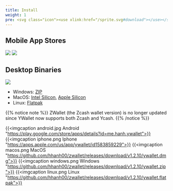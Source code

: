 ```yaml
---
title: Install
weight: 1
pre: <svg class="icon"><use xlink:href="/sprite.svg#download"></use></svg>
---
```


## Mobile App Stores

<a href="https://play.google.com/store/apps/details?id=me.hanh.ywallet"><img class="download-badge" src="../google-store-badge.svg"></a>
<a href="https://apps.apple.com/us/app/ywallet/id1583859229"><img class="download-badge" src="../apple-store-badge.svg"></a>

## Desktop Binaries
<a href="https://www.microsoft.com/en-us/p/ywallet/9pjz924hs2s6"><img class="download-badge" src="../microsoft-store-badge.svg"></a>
- Windows: [ZIP](https://github.com/hhanh00/zwallet/releases/download/v1.2.10/ywallet.zip)
- MacOS: [Intel Silicon](https://github.com/hhanh00/zwallet/releases/download/v1.2.10/ywallet.dmg), [Apple Silicon](https://github.com/hhanh00/zwallet/releases/download/v1.2.10/ywallet-m1.dmg)
- Linux: [Flatpak](https://github.com/hhanh00/zwallet/releases/download/v1.2.10/ywallet.flatpak)


{{% notice note %}}
ZWallet (the Zcash wallet version) is no longer updated since YWallet now supports both Zcash and Ycash. 
{{% /notice %}} 


{{<imgcaption android.jpg Android "https://play.google.com/store/apps/details?id=me.hanh.ywallet">}}
{{<imgcaption iphone.png Iphone "https://apps.apple.com/us/app/ywallet/id1583859229">}}
{{<imgcaption macos.png MacOS "https://github.com/hhanh00/zwallet/releases/download/v1.2.10/ywallet.dmg">}}
{{<imgcaption windows.png Windows "https://github.com/hhanh00/zwallet/releases/download/v1.2.10/ywallet.zip">}}
{{<imgcaption linux.png Linux "https://github.com/hhanh00/zwallet/releases/download/v1.2.10/ywallet.flatpak">}}
